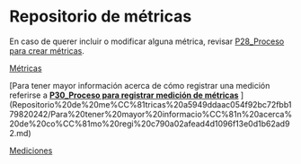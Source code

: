 # Repositorio de métricas

En caso de querer incluir o modificar alguna métrica, revisar [P28_Proceso para crear métricas](Wiki%204abacc0cd1bc4933b885625597ed9fd1/Procesos%20bc1b4b9263a749d49f2c809adfd71359/P28_Proceso%20para%20crear%20me%CC%81tricas%2042dbab27f9954ea6a9c795b460e486c0.md).

[Métricas](Repositorio%20de%20me%CC%81tricas%20a5949ddaac054f92bc72fbb179820242/Me%CC%81tricas%205e76e247de104442b463068db4242266.csv)

[Para tener mayor información acerca de cómo registrar una medición referirse a [**P30_Proceso para registrar medición de métricas**](Wiki%204abacc0cd1bc4933b885625597ed9fd1/Procesos%20bc1b4b9263a749d49f2c809adfd71359/P30_Proceso%20para%20registrar%20medicio%CC%81n%20de%20me%CC%81tricas%209fd6387eed6245e6a378148851a19daa.md) ](Repositorio%20de%20me%CC%81tricas%20a5949ddaac054f92bc72fbb179820242/Para%20tener%20mayor%20informacio%CC%81n%20acerca%20de%20co%CC%81mo%20regi%20c790a02afead4d1096f13e0d1b62ad92.md)

[Mediciones](Repositorio%20de%20me%CC%81tricas%20a5949ddaac054f92bc72fbb179820242/Mediciones%20d31191e6d1ef4ac7a55c5fbc6b85aa2e.csv)